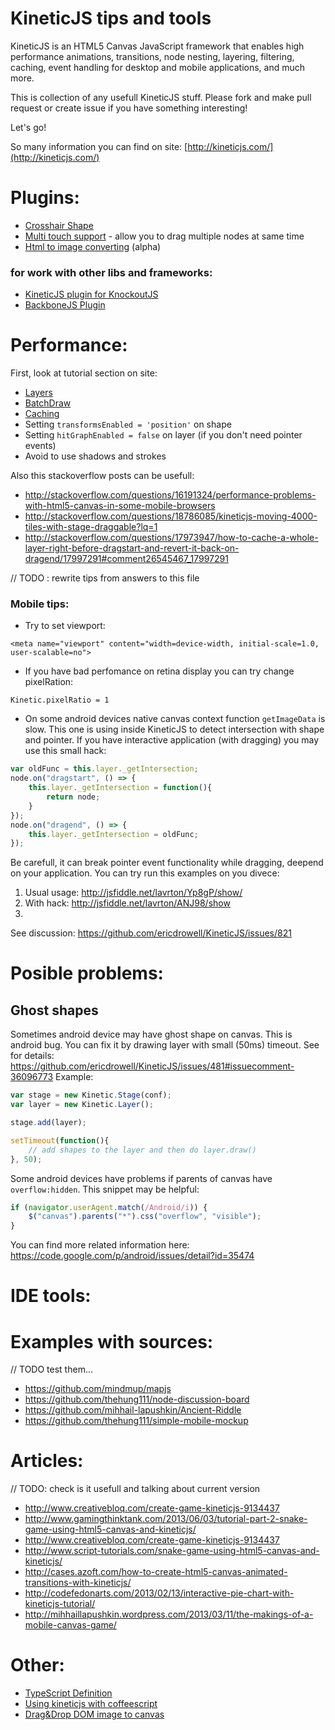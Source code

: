KineticJS tips and tools
========================

KineticJS is an HTML5 Canvas JavaScript framework that enables high performance animations, transitions, node nesting, layering, filtering, caching, event handling for desktop and mobile applications, and much more.

This is collection of any usefull KineticJS stuff.
Please fork and make pull request or create issue if you have something interesting!

Let's go!

So many information you can find on site: [http://kineticjs.com/](http://kineticjs.com/)

# Plugins:

* [Crosshair Shape](https://github.com/binoculars/KineticJS-plugins/tree/master/src/shapes)
* [Multi touch support](https://github.com/atomictag/Kinetic.MultiTouch) - allow you to drag multiple nodes at same time
* [Html to image converting](https://github.com/slash-system/KineticJS.HTML) (alpha)


### for work with other libs and frameworks:

* [KineticJS plugin for KnockoutJS](https://github.com/fizmo/knockout-kinetic)
* [BackboneJS Plugin](https://github.com/slash-system/backbone.kineticview)


# Performance:

First, look at tutorial section on site:

* [Layers](http://www.html5canvastutorials.com/kineticjs/html5-canvas-layer-management-with-kineticjs/)
* [BatchDraw](http://www.html5canvastutorials.com/kineticjs/html5-canvas-kineticjs-batch-draw/)
* [Caching](http://www.html5canvastutorials.com/kineticjs/html5-canvas-shape-caching-with-kineticjs/)
* Setting `transformsEnabled = 'position'` on shape
* Setting `hitGraphEnabled = false` on layer (if you don't need pointer events)
* Avoid to use shadows and strokes


Also this stackoverflow posts can be usefull:

* http://stackoverflow.com/questions/16191324/performance-problems-with-html5-canvas-in-some-mobile-browsers
* http://stackoverflow.com/questions/18786085/kineticjs-moving-4000-tiles-with-stage-draggable?lq=1
* http://stackoverflow.com/questions/17973947/how-to-cache-a-whole-layer-right-before-dragstart-and-revert-it-back-on-dragend/17997291#comment26545467_17997291

// TODO : rewrite tips from answers to this file

### Mobile tips:

* Try to set viewport:
```
<meta name="viewport" content="width=device-width, initial-scale=1.0, user-scalable=no">
```

* If you have bad perfomance on retina display you can try change pixelRation:
```
Kinetic.pixelRatio = 1
``` 

* On some android devices native canvas context function `getImageData` is slow. This one is using inside KineticJS to detect intersection with shape and pointer. If you have interactive application (with dragging) you may use this small hack:
```javascript
var oldFunc = this.layer._getIntersection;
node.on("dragstart", () => {
    this.layer._getIntersection = function(){
        return node;
    }
});
node.on("dragend", () => {
    this.layer._getIntersection = oldFunc;
});
```
Be carefull, it can break pointer event functionality while dragging, deepend on your application. You can try run this examples on you divece:

1. Usual usage: http://jsfiddle.net/lavrton/Yp8gP/show/
2. With hack: http://jsfiddle.net/lavrton/ANJ98/show
3. 
See discussion: https://github.com/ericdrowell/KineticJS/issues/821


# Posible problems:

## Ghost shapes

Sometimes android device may have ghost shape on canvas. This is android bug. You can fix it by drawing layer with small (50ms) timeout. See for details: https://github.com/ericdrowell/KineticJS/issues/481#issuecomment-36096773
Example:
```javascript
var stage = new Kinetic.Stage(conf);
var layer = new Kinetic.Layer();

stage.add(layer);

setTimeout(function(){
    // add shapes to the layer and then do layer.draw()
}, 50);
```

Some android devices have problems if parents of canvas have `overflow:hidden`. This snippet may be helpful:
```javascript
if (navigator.userAgent.match(/Android/i)) {
    $("canvas").parents("*").css("overflow", "visible");
}
```
You can find more related information here:
https://code.google.com/p/android/issues/detail?id=35474

# IDE tools:

# Examples with sources:

// TODO test them...
* https://github.com/mindmup/mapjs
* https://github.com/thehung111/node-discussion-board
* https://github.com/mihhail-lapushkin/Ancient-Riddle
* https://github.com/thehung111/simple-mobile-mockup

# Articles:

// TODO: check is it usefull and talking about current version
* http://www.creativebloq.com/create-game-kineticjs-9134437
* http://www.gamingthinktank.com/2013/06/03/tutorial-part-2-snake-game-using-html5-canvas-and-kineticjs/
* http://www.creativebloq.com/create-game-kineticjs-9134437
* http://www.script-tutorials.com/snake-game-using-html5-canvas-and-kineticjs/
* http://cases.azoft.com/how-to-create-html5-canvas-animated-transitions-with-kineticjs/
* http://codefedonarts.com/2013/02/13/interactive-pie-chart-with-kineticjs-tutorial/
* http://mihhaillapushkin.wordpress.com/2013/03/11/the-makings-of-a-mobile-canvas-game/

# Other:

* [TypeScript Definition](https://github.com/lavrton/kineticjs-tips-and-tools/blob/master/typescript/kinetic.d.ts)
* [Using kineticjs with coffeescript](http://stackoverflow.com/questions/14530450/coffeescript-class/14536430#14536430)
* [Drag&Drop DOM image to canvas](http://stackoverflow.com/questions/16271450/kineticjs-drag-and-drop-image-from-dom-into-canvas/16311898#16311898)




